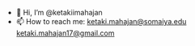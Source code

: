 - 👋 Hi, I’m @ketakiimahajan
- 📫 How to reach me:
            ketaki.mahajan@somaiya.edu
            ketaki.mahajan17@gmail.com

<!---
ketakiimahajan/ketakiimahajan is a ✨ special ✨ repository because its `README.md` (this file) appears on your GitHub profile.
You can click the Preview link to take a look at your changes.
--->
